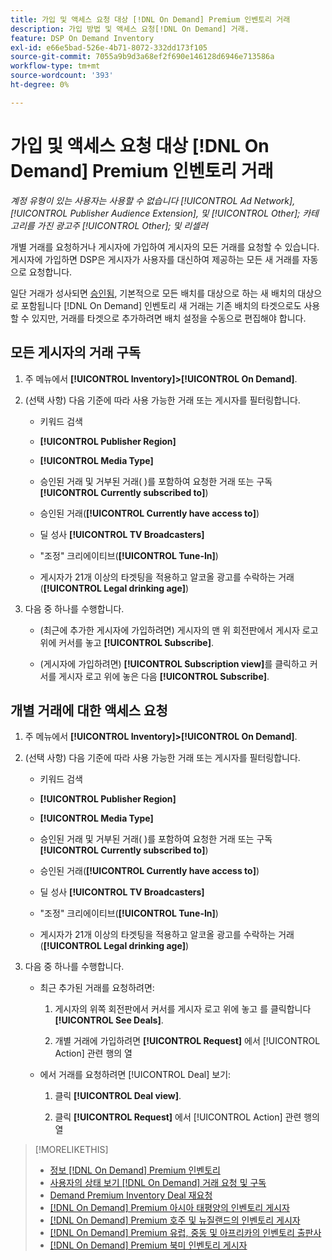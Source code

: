 ```yaml
---
title: 가입 및 액세스 요청 대상 [!DNL On Demand] Premium 인벤토리 거래
description: 가입 방법 및 액세스 요청[!DNL On Demand] 거래.
feature: DSP On Demand Inventory
exl-id: e66e5bad-526e-4b71-8072-332dd173f105
source-git-commit: 7055a9b9d3a68ef2f690e146128d6946e713586a
workflow-type: tm+mt
source-wordcount: '393'
ht-degree: 0%

---
```


# 가입 및 액세스 요청 대상 [!DNL On Demand] Premium 인벤토리 거래

*계정 유형이 있는 사용자는 사용할 수 없습니다 [!UICONTROL Ad Network], [!UICONTROL Publisher Audience Extension], 및 [!UICONTROL Other]; 카테고리를 가진 광고주 [!UICONTROL Other]; 및 리셀러*

개별 거래를 요청하거나 게시자에 가입하여 게시자의 모든 거래를 요청할 수 있습니다. 게시자에 가입하면 DSP은 게시자가 사용자를 대신하여 제공하는 모든 새 거래를 자동으로 요청합니다.

일단 거래가 성사되면 [승인됨](/help/dsp/inventory/on-demand-inventory-view-status.md), 기본적으로 모든 배치를 대상으로 하는 새 배치의 대상으로 포함됩니다 [!DNL On Demand] 인벤토리 새 거래는 기존 배치의 타겟으로도 사용할 수 있지만, 거래를 타겟으로 추가하려면 배치 설정을 수동으로 편집해야 합니다.

## 모든 게시자의 거래 구독

1. 주 메뉴에서 **[!UICONTROL Inventory]>[!UICONTROL On Demand]**.

1. (선택 사항) 다음 기준에 따라 사용 가능한 거래 또는 게시자를 필터링합니다.

   * 키워드 검색

   * **[!UICONTROL Publisher Region]**

   * **[!UICONTROL Media Type]**

   * 승인된 거래 및 거부된 거래( )를 포함하여 요청한 거래 또는 구독&#x200B;**[!UICONTROL Currently subscribed to]**)

   * 승인된 거래(**[!UICONTROL Currently have access to]**)

   * 딜 성사 **[!UICONTROL TV Broadcasters]**

   * &quot;조정&quot; 크리에이티브(**[!UICONTROL Tune-In]**)

   * 게시자가 21개 이상의 타겟팅을 적용하고 알코올 광고를 수락하는 거래(**[!UICONTROL Legal drinking age]**)

1. 다음 중 하나를 수행합니다.

   * (최근에 추가한 게시자에 가입하려면) 게시자의 맨 위 회전판에서 게시자 로고 위에 커서를 놓고 **[!UICONTROL Subscribe]**.

   * (게시자에 가입하려면) **[!UICONTROL Subscription view]**&#x200B;를 클릭하고 커서를 게시자 로고 위에 놓은 다음 **[!UICONTROL Subscribe]**.

## 개별 거래에 대한 액세스 요청

1. 주 메뉴에서 **[!UICONTROL Inventory]>[!UICONTROL On Demand]**.

1. (선택 사항) 다음 기준에 따라 사용 가능한 거래 또는 게시자를 필터링합니다.

   * 키워드 검색

   * **[!UICONTROL Publisher Region]**

   * **[!UICONTROL Media Type]**

   * 승인된 거래 및 거부된 거래( )를 포함하여 요청한 거래 또는 구독&#x200B;**[!UICONTROL Currently subscribed to]**)

   * 승인된 거래(**[!UICONTROL Currently have access to]**)

   * 딜 성사 **[!UICONTROL TV Broadcasters]**

   * &quot;조정&quot; 크리에이티브(**[!UICONTROL Tune-In]**)

   * 게시자가 21개 이상의 타겟팅을 적용하고 알코올 광고를 수락하는 거래(**[!UICONTROL Legal drinking age]**)

1. 다음 중 하나를 수행합니다.

   * 최근 추가된 거래를 요청하려면:

      1. 게시자의 위쪽 회전판에서 커서를 게시자 로고 위에 놓고 를 클릭합니다 **[!UICONTROL See Deals]**.

      1. 개별 거래에 가입하려면 **[!UICONTROL Request]** 에서 [!UICONTROL Action] 관련 행의 열
   * 에서 거래를 요청하려면 [!UICONTROL Deal] 보기:

      1. 클릭 **[!UICONTROL Deal view]**.

      1. 클릭 **[!UICONTROL Request]** 에서 [!UICONTROL Action] 관련 행의 열


>[!MORELIKETHIS]
>
>* [정보 [!DNL On Demand] Premium 인벤토리](on-demand-inventory-about.md)
>* [사용자의 상태 보기 [!DNL On Demand] 거래 요청 및 구독](on-demand-inventory-view-status.md)
>* [Demand Premium Inventory Deal 재요청](on-demand-inventory-rerequest.md)
>* [[!DNL On Demand] Premium 아시아 태평양의 인벤토리 게시자](on-demand-inventory-publishers-apac.md)
>* [[!DNL On Demand] Premium 호주 및 뉴질랜드의 인벤토리 게시자](on-demand-inventory-publishers-anz.md)
>* [[!DNL On Demand] Premium 유럽, 중동 및 아프리카의 인벤토리 출판사](on-demand-inventory-publishers-emea.md)
>* [[!DNL On Demand] Premium 북미 인벤토리 게시자](on-demand-inventory-publishers-na.md)

